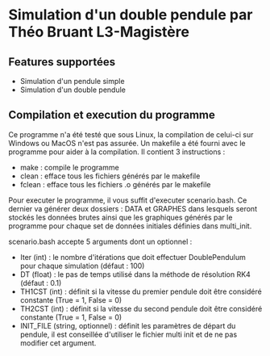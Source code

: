 # Simulation d'un double pendule par Théo Bruant L3-Magistère

## Features supportées
- Simulation d'un pendule simple
- Simulation d'un double pendule

## Compilation et execution du programme

Ce programme n'a été testé que sous Linux, la compilation de celui-ci sur Windows ou MacOS n'est pas assurée. 
Un makefile a été fourni avec le programme pour aider à la compilation. Il contient 3 instructions :
- make : compile le programme
- clean : efface tous les fichiers générés par le makefile
- fclean : efface tous les fichiers .o générés par le makefile

Pour executer le programme, il vous suffit d'executer scenario.bash. Ce dernier va générer deux dossiers : DATA et GRAPHES dans lesquels seront stockés les données brutes ainsi que les graphiques générés par le programme pour chaque set de données initiales définies dans multi_init.

scenario.bash accepte 5 arguments dont un optionnel : 
- Iter (int) : le nombre d'itérations que doit effectuer DoublePendulum pour chaque simulation (défaut : 100)
- DT (float) : le pas de temps utilisé dans la méthode de résolution RK4 (défaut : 0.1)
- TH1CST (int) : définit si la vitesse du premier pendule doit être considéré constante (True = 1, False = 0)
- TH2CST (int) : définit si la vitesse du second pendule doit être considéré constante (True = 1, False = 0)
- INIT_FILE (string, optionnel) : définit les paramètres de départ du pendule, il est conseillée d'utiliser le fichier multi init et de ne pas modifier cet argument.
